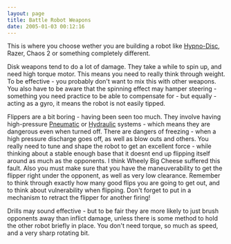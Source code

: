 ```yaml
---
layout: page
title: Battle Robot Weapons
date: 2005-01-03 00:12:16
---
```

This is where you choose wether you are building a robot like [Hypno-Disc](/wiki/hypnodisc.html), Razer, Chaos 2 or something completely different.

Disk weapons tend to do a lot of damage. They take a while to spin up, and need high torque motor. This means you need to really think through weight. To be effective - you probably don't want to mix this with other weapons. You also have to be aware that the spinning effect may hamper steering - something you need practice to be able to compensate for - but equally - acting as a gyro, it means the robot is not easily tipped.

Flippers are a bit boring - having been seen too much. They involve having high-pressure <a class="wiki" href="/wiki/pneumatic.html" title="Use of air to operate and power actuators">Pneumatic</a> or <a class="wiki" href="/wiki/hydraulic.html" title="Hydraulic">Hydraulic</a> systems - which means they are dangerous even when turned off. There are dangers of freezing - when a high pressure discharge goes off, as well as blow outs and others. You really need to tune and shape the robot to get an excellent force - while thinking about a stable enough base that it doesnt end up flipping itself around as much as the opponents. I think Wheely Big Cheese suffered this fault. Also you must make sure that you have the maneuverability to get the flipper right under the opponent, as well as very low clearance. Remember to think through exactly how many good flips you are going to get out, and to think about vulnerability when flipping. Don't forget to put in a mechanism to retract the flipper for another firing!

Drills may sound effective - but to be fair they are more likely to just brush opponents away than inflict damage, unless there is some method to hold the other robot briefly in place. You don't need torque, so much as speed, and a very sharp rotating bit.

